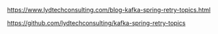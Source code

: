 

https://www.lydtechconsulting.com/blog-kafka-spring-retry-topics.html

https://github.com/lydtechconsulting/kafka-spring-retry-topics